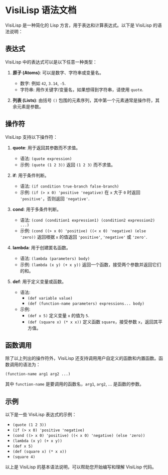 # VisiLisp 语法文档

VisiLisp 是一种简化的 Lisp 方言，用于表达和计算表达式。以下是 VisiLisp 的语法说明：

## 表达式

VisiLisp 中的表达式可以是以下任意一种类型：

1. **原子 (Atoms)**: 可以是数字、字符串或变量名。

   - 数字: 例如 `42`, `3.14`, `-5`.
   - 字符串: 用作关键字/变量名，如果想得到字符串，请使用 `quote`.

2. **列表 (Lists)**: 由括号 `()` 包围的元素序列，其中第一个元素通常是操作符，其余元素是参数。

## 操作符

VisiLisp 支持以下操作符：

1. **quote**: 用于返回其参数而不求值。
   - 语法: `(quote expression)`
   - 示例: `(quote (1 2 3))` 返回 `(1 2 3)` 而不求值。

2. **if**: 用于条件判断。
   - 语法: `(if condition true-branch false-branch)`
   - 示例: `(if (> x 0) 'positive 'negative)` 在 `x` 大于 `0` 时返回 `'positive'`，否则返回 `'negative'`.

3. **cond**: 用于多条件判断。
   - 语法: `(cond (condition1 expression1) (condition2 expression2) ...)`
   - 示例: `(cond ((> x 0) 'positive) ((< x 0) 'negative) (else 'zero))` 返回根据 `x` 的值返回 `'positive'`, `'negative'` 或 `'zero'`.

4. **lambda**: 用于创建匿名函数。
   - 语法: `(lambda (parameters) body)`
   - 示例: `(lambda (x y) (+ x y))` 返回一个函数，接受两个参数并返回它们的和。

5. **def**: 用于定义变量或函数。
   - 语法: 
     - `(def variable value)`
     - `(def (function-name parameters) expressions... body)`
   - 示例: 
     - `(def x 5)` 定义变量 `x` 的值为 `5`.
     - `(def (square x) (* x x))` 定义函数 `square`，接受参数 `x`，返回其平方值。

## 函数调用

除了以上列出的操作符外，VisiLisp 还支持调用用户自定义的函数和内置函数。函数调用的语法为：

```
(function-name arg1 arg2 ...)
```

其中 `function-name` 是要调用的函数名，`arg1`, `arg2`, ... 是函数的参数。

## 示例

以下是一些 VisiLisp 表达式的示例：

- `(quote (1 2 3))`
- `(if (> x 0) 'positive 'negative)`
- `(cond ((> x 0) 'positive) ((< x 0) 'negative) (else 'zero))`
- `(lambda (x y) (+ x y))`
- `(def x 5)`
- `(def (square x) (* x x))`
- `(square 4)`

以上是 VisiLisp 的基本语法说明，可以帮助您开始编写和理解 VisiLisp 代码。